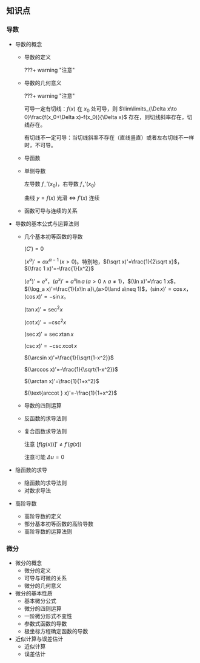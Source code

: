 ## 知识点

### 导数

- 导数的概念
    - 导数的定义

        ???+ warning "注意"

        

    - 导数的几何意义

        ???+ warning "注意"

        可导一定有切线：$f(x)$ 在 $x_0$ 处可导，则 $\lim\limits_{\Delta x\to 0}\frac{f(x_0+\Delta x)-f(x_0)}{\Delta x}$ 存在，则切线斜率存在，切线存在。

        有切线不一定可导：当切线斜率不存在（直线竖直）或者左右切线不一样时，不可导。

    - 导函数
    
    - 单侧导数
    
        左导数 $f_-'(x_0)$，右导数 $f_+'(x_0)$
    
        曲线 $y=f(x)$ 光滑 $\Leftrightarrow$ $f'(x)$ 连续
    
    - 函数可导与连续的关系
    
- 导数的基本公式与运算法则
    - 几个基本初等函数的导数
    
        $(C')=0$

        $(x^{\alpha})'=\alpha x^{\alpha-1}\,(x>0)$。特别地，$(\sqrt x)'=\frac{1}{2\sqrt x}$，$(\frac 1 x)'=-\frac{1}{x^2}$

        $(e^x)'=e^x$，$(a^x)'=a^x\ln a\,(a>0\land a\neq 1)$，$(\ln x)'=\frac 1 x$，$(\log_a x)'=\frac{1}{x\ln a}\,(a>0\land a\neq 1)$，$(\sin x)'=\cos x$，$(\cos x)'=-\sin x$。

        $(\tan x)'=\sec^2 x$

        $(\cot x)'=-\csc^2 x$

        $(\sec x)'=\sec x\tan x$

        $(\csc x)'=-\csc x\cot x$

        $(\arcsin x)'=\frac{1}{\sqrt{1-x^2}}$

        $(\arccos x)'=-\frac{1}{\sqrt{1-x^2}}$

        $(\arctan x)'=\frac{1}{1+x^2}$

        $(\text{arccot } x)'=-\frac{1}{1+x^2}$
    
    - 导数的四则运算
    
    - 反函数的求导法则
    
    - 复合函数求导法则
    
      注意 $[f(g(x))]'\neq f'(g(x))$
    
      注意可能 $\Delta u=0$
    
- 隐函数的求导

    - 隐函数的求导法则
    - 对数求导法

- 高阶导数

    - 高阶导数的定义
    - 部分基本初等函数的高阶导数
    - 高阶导数的运算法则

### 微分

- 微分的概念
    - 微分的定义
    - 可导与可微的关系
    - 微分的几何意义
- 微分的基本性质
    - 基本微分公式
    - 微分的四则运算
    - 一阶微分形式不变性
    - 参数式函数的导数
    - 极坐标方程确定函数的导数
- 近似计算与误差估计
    - 近似计算
    - 误差估计
